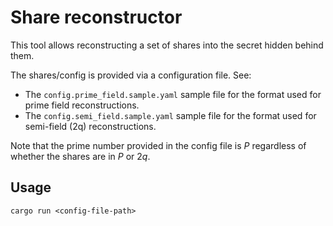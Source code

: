 # Share reconstructor

This tool allows reconstructing a set of shares into the secret hidden behind them.

The shares/config is provided via a configuration file. See:
* The `config.prime_field.sample.yaml` sample file for the format used for prime field reconstructions.
* The `config.semi_field.sample.yaml` sample file for the format used for semi-field (2q) reconstructions.

Note that the prime number provided in the config file is $P$ regardless of whether the shares are in $P$ or $2q$.

## Usage

```shell
cargo run <config-file-path>
````

